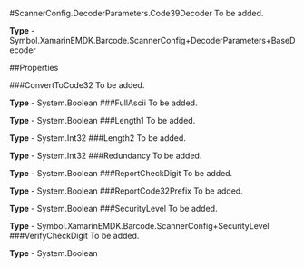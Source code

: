 #ScannerConfig.DecoderParameters.Code39Decoder
To be added.

**Type** - Symbol.XamarinEMDK.Barcode.ScannerConfig+DecoderParameters+BaseDecoder

##Properties

###ConvertToCode32
To be added.

**Type** - System.Boolean
###FullAscii
To be added.

**Type** - System.Boolean
###Length1
To be added.

**Type** - System.Int32
###Length2
To be added.

**Type** - System.Int32
###Redundancy
To be added.

**Type** - System.Boolean
###ReportCheckDigit
To be added.

**Type** - System.Boolean
###ReportCode32Prefix
To be added.

**Type** - System.Boolean
###SecurityLevel
To be added.

**Type** - Symbol.XamarinEMDK.Barcode.ScannerConfig+SecurityLevel
###VerifyCheckDigit
To be added.

**Type** - System.Boolean


